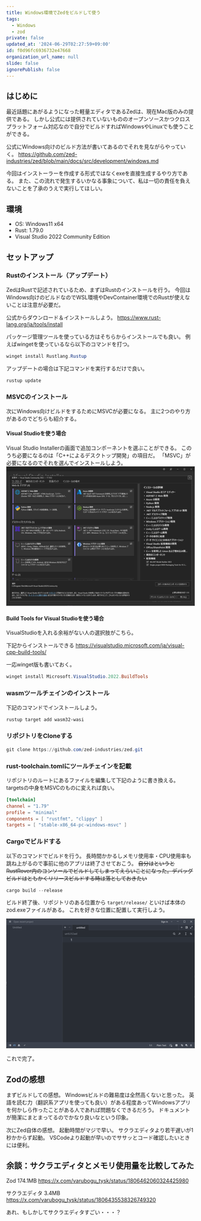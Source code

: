 ```yaml
---
title: Windows環境でZedをビルドして使う
tags:
  - Windows
  - zod
private: false
updated_at: '2024-06-29T02:27:59+09:00'
id: f0d96fc6936732e47668
organization_url_name: null
slide: false
ignorePublish: false
---
```


## はじめに

最近話題にあがるようになった軽量エディタであるZedは、現在Mac版のみの提供である。
しかし公式には提供されていないもののオープンソースかつクロスプラットフォーム対応なので自分でビルドすればWindowsやLinuxでも使うことができる。

公式にWindows向けのビルド方法が書いてあるのでそれを見ながらやっていく。
<https://github.com/zed-industries/zed/blob/main/docs/src/development/windows.md>

今回はインストーラーを作成する形式ではなくexeを直接生成するやり方である。
また、この流れで発生するいかなる事象について、私は一切の責任を負えないことを了承のうえで実行してほしい。

## 環境

- OS: Windows11 x64
- Rust: 1.79.0
- Visual Studio 2022 Community Edition

## セットアップ

### Rustのインストール（アップデート）

ZedはRustで記述されているため、まずはRustのインストールを行う。
今回はWindows向けのビルドなのでWSL環境やDevContainer環境でのRustが使えないことは注意が必要だ。

公式からダウンロード＆インストールしよう。
<https://www.rust-lang.org/ja/tools/install>

パッケージ管理ツールを使っている方はそちらからインストールでも良い。
例えばwingetを使っているなら以下のコマンドを打つ。

```ps1
winget install Rustlang.Rustup
```

アップデートの場合は下記コマンドを実行するだけで良い。

```ps1
rustup update
```

### MSVCのインストール

次にWindows向けビルドをするためにMSVCが必要になる。
主に2つのやり方があるのでどちらも紹介する。

#### Visual Studioを使う場合

Visual Studio Installerの画面で追加コンポーネントを選ぶことができる。
このうち必要になるのは「C++によるデスクトップ開発」の項目だ。
「MSVC」が必要になるのでそれを選んでインストールしよう。
![Visual Studio Installer](https://raw.githubusercontent.com/varubogu/zetabook/main/images/zed-windows-build/image.png)

#### Build Tools for Visual Studioを使う場合

VisualStudioを入れる余裕がない人の選択肢がこちら。

下記からインストールできる
<https://visualstudio.microsoft.com/ja/visual-cpp-build-tools/>

一応winget版も書いておく。

```ps1
winget install Microsoft.VisualStudio.2022.BuildTools
```

### wasmツールチェインのインストール

下記のコマンドでインストールしよう。

```ps1
rustup target add wasm32-wasi
```

### リポジトリをCloneする

```ps1
git clone https://github.com/zed-industries/zed.git
```

### rust-toolchain.tomlにツールチェインを記載

リポジトリのルートにあるファイルを編集して下記のように書き換える。
targetsの中身をMSVCのものに変えれば良い。

```Cargo.toml
[toolchain]
channel = "1.79"
profile = "minimal"
components = [ "rustfmt", "clippy" ]
targets = [ "stable-x86_64-pc-windows-msvc" ]
```

### Cargoでビルドする

以下のコマンドでビルドを行う。
長時間かかるしメモリ使用率・CPU使用率も跳ね上がるので事前に他のアプリは終了させておこう。
~~自分はというとRustRover内のコンソールでビルドしてしまってえらいことになった。デバッグビルドはともかくリリースビルドする時は落としておきたい~~

```ps1
cargo build --release
```

ビルド終了後、リポジトリのある位置から `target/release/` といけば本体のzod.exeファイルがある。
これを好きな位置に配置して実行しよう。

![zod.exe](https://raw.githubusercontent.com/varubogu/zetabook/main/images/zed-windows-build/image-1.png)

これで完了。

## Zodの感想

まずビルドしての感想。
Windowsビルドの難易度は全然高くないと思った。
英語を読む力（翻訳系アプリを使っても良い）がある程度あってWindowsアプリを何かしら作ったことがある人であれば問題なくできるだろう。
ドキュメントが簡潔にまとまってるのでかなり良いなという印象。

次にZed自体の感想。
起動時間がマジで早い。
サクラエディタより若干遅いが1秒かからず起動。
VSCodeより起動が早いのでササッとコード確認したいときには便利。

## 余談：サクラエディタとメモリ使用量を比較してみた

Zod 174.1MB
<https://x.com/varubogu_tysk/status/1806462060324425980>

サクラエディタ 3.4MB
<https://x.com/varubogu_tysk/status/1806435538326749320>

あれ、もしかしてサクラエディタすごい・・・？
